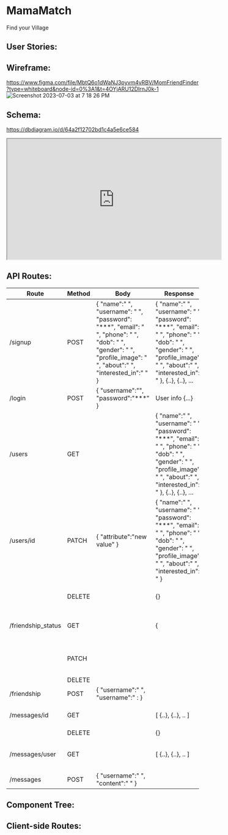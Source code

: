 # MamaMatch
Find your Village

## User Stories:


## Wireframe:
https://www.figma.com/file/MbtQ6o1dWaNJ3pyvm4vRBV/MomFriendFinder?type=whiteboard&node-id=0%3A1&t=4OYjARU12DIrnJ0k-1
![Screenshot 2023-07-03 at 7 18 26 PM](https://github.com/sarahadean/capstone/assets/128323898/d95fa2f5-71c9-4b17-a8a1-c00796647de9)

## Schema:
https://dbdiagram.io/d/64a2f12702bd1c4a5e6ce584
<iframe width="560" height="315" src='https://dbdiagram.io/embed/64a2f12702bd1c4a5e6ce584'> </iframe>

## API Routes:
| Route              | Method | Body                                                                                                                                                               | Response                                                                                                                                                                            | Explanation                                        |
|--------------------|--------|--------------------------------------------------------------------------------------------------------------------------------------------------------------------|-------------------------------------------------------------------------------------------------------------------------------------------------------------------------------------|----------------------------------------------------|
| /signup            | POST   | { "name":" ",  "username": " ", "password": "***", "email": " ", "phone": " ", "dob": " ", "gender": " ", "profile_image": " ", "about":" ", "interested_in":" " } | { "name":" ",  "username": " ", "password": "***", "email": " ", "phone": " ", "dob": " ", "gender": " ", "profile_image": " ", "about":" ", "interested_in":" " }, {..}, {..}, ... | Creates a new user when  they signup.              |
| /login             | POST   | { "username":"", "password":"***" }                                                                                                                                | User info {...}                                                                                                                                                                     | Logs user into app.                                |
| /users             | GET    |                                                                                                                                                                    | { "name":" ",  "username": " ", "password": "***", "email": " ", "phone": " ", "dob": " ", "gender": " ", "profile_image": " ", "about":" ", "interested_in":" " }, {..}, {..}, ... | Displays all users                                 |
| /users/id          | PATCH  | { "attribute":"new value" }                                                                                                                                        | { "name":" ",  "username": " ", "password": "***", "email": " ", "phone": " ", "dob": " ", "gender": " ", "profile_image": " ", "about":" ", "interested_in":" " }                  | Allows user to update/change their  information    |
|                    | DELETE |                                                                                                                                                                    | {}                                                                                                                                                                                  | Allows user to delete their profile                |
| /friendship_status | GET    |                                                                                                                                                                    | {                                                                                                                                                                                   | Displays friends with 'matched' status             |
|                    | PATCH  |                                                                                                                                                                    |                                                                                                                                                                                     | Changes friends status from 'pending' to 'matched' |
|                    | DELETE |                                                                                                                                                                    |                                                                                                                                                                                     | Deletes friend                                     |
| /friendship        | POST   | { "username":" ", "username":" : }                                                                                                                                 |                                                                                                                                                                                     |                                                    |
| /messages/id       | GET    |                                                                                                                                                                    | [ {..}, {..}, .. ]                                                                                                                                                                  | Retrieves all of user's messages                   |
|                    | DELETE |                                                                                                                                                                    | {}                                                                                                                                                                                  |                                                    |
| /messages/user     | GET    |                                                                                                                                                                    | [ {..}, {..}, .. ]                                                                                                                                                                  | Retrieves messages for specific recipient user     |
| /messages          | POST   | { "username":" ", "content":" " }                                                                                                                                  |                                                                                                                                                                                     | New message is created                             |


## Component Tree:

## Client-side Routes:
